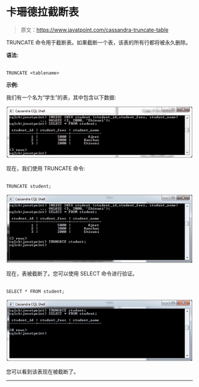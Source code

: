 # 卡珊德拉截断表

> 原文：<https://www.javatpoint.com/cassandra-truncate-table>

TRUNCATE 命令用于截断表。如果截断一个表，该表的所有行都将被永久删除。

**语法:**

```

TRUNCATE <tablename> 

```

**示例:**

我们有一个名为“学生”的表，其中包含以下数据:

![Cassandra Truncate table 1](img/44bc7374fc3da60dce9dd573a4f06eeb.png)

现在，我们使用 TRUNCATE 命令:

```

TRUNCATE student; 

```

![Cassandra Truncate table 2](img/ffe237ff04d4e13044db8ceee2b7894c.png)

现在，表被截断了。您可以使用 SELECT 命令进行验证。

```

SELECT * FROM student;

```

![Cassandra Truncate table 3](img/0bed047d2da36ab114ce2065a68ecd05.png)

您可以看到该表现在被截断了。

* * *